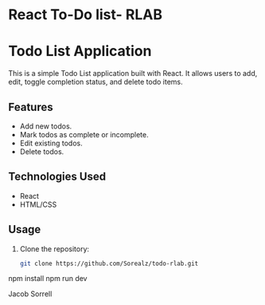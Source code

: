 # React To-Do list- RLAB

# Todo List Application

This is a simple Todo List application built with React. It allows users to add, edit, toggle completion status, and delete todo items.

## Features

- Add new todos.
- Mark todos as complete or incomplete.
- Edit existing todos.
- Delete todos.

## Technologies Used

- React
- HTML/CSS

## Usage

1. Clone the repository:

   ```bash
   git clone https://github.com/Sorealz/todo-rlab.git

npm install
npm run dev


Jacob Sorrell


   
